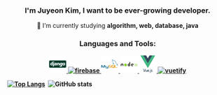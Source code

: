 
<!--
**proceane/proceane** is a ✨ _special_ ✨ repository because its `README.md` (this file) appears on your GitHub profile.

Here are some ideas to get you started:

- 🔭 I’m currently working on ...
- 🌱 I’m currently learning ...
- 👯 I’m looking to collaborate on ...
- 🤔 I’m looking for help with ...
- 💬 Ask me about ...
- 📫 How to reach me: ...
- 😄 Pronouns: ...
- ⚡ Fun fact: ...
-->

<!--### 👋 I want to be ever-growing developer. 👋-->
<h3 align="center">I'm Juyeon Kim, I want to be ever-growing developer.</h3>

<p align="center">🌱 I’m currently studying <strong>algorithm, web, database, java<strong></p>

<h3 align="center">Languages and Tools:</h3>
<p align="center"> <a href="https://www.djangoproject.com/" target="_blank"> <img src="https://raw.githubusercontent.com/devicons/devicon/master/icons/django/django-original.svg" alt="django" width="40" height="40"/> </a> <a href="https://firebase.google.com/" target="_blank"> <img src="https://www.vectorlogo.zone/logos/firebase/firebase-icon.svg" alt="firebase" width="40" height="40"/> </a> <a href="https://www.mysql.com/" target="_blank"> <img src="https://raw.githubusercontent.com/devicons/devicon/master/icons/mysql/mysql-original-wordmark.svg" alt="mysql" width="40" height="40"/> </a> <a href="https://nodejs.org" target="_blank"> <img src="https://raw.githubusercontent.com/devicons/devicon/master/icons/nodejs/nodejs-original-wordmark.svg" alt="nodejs" width="40" height="40"/> </a> <a href="https://vuejs.org/" target="_blank"> <img src="https://raw.githubusercontent.com/devicons/devicon/master/icons/vuejs/vuejs-original-wordmark.svg" alt="vuejs" width="40" height="40"/> </a> <a href="https://vuetifyjs.com/en/" target="_blank"> <img src="https://bestofjs.org/logos/vuetify.svg" alt="vuetify" width="40" height="40"/> </a> </p>

[![Top Langs](https://github-readme-stats.vercel.app/api/top-langs/?username=proceane)](https://github.com/anuraghazra/github-readme-stats)
&nbsp;![GitHub stats](https://github-readme-stats.vercel.app/api?username=proceane&theme=algolia)  
<!--![GitHub Activity Graph](https://activity-graph.herokuapp.com/graph?username=proceane)  -->

<!--#### Stack
| stack | level | explanation |
|-------|-------|-------------|
|<img src="https://img.shields.io/badge/java-007396?style=flat-square&logo=java&logoColor=white"/>&nbsp;| Intermediate | using this language now in company I work for. |
|<img src="https://img.shields.io/badge/javaScript-F7DF1E?style=flat-square&logo=javaScript&logoColor=white"/><br><img src="https://img.shields.io/badge/jquery-0769AD?style=flat-square&logo=jquery&logoColor=white"/>&nbsp;|Beginner ~ Intermediate|using this language now in company I work for.|
|<img src="https://img.shields.io/badge/spring-6DB33F?style=flat-square&logo=spring&logoColor=white"/>&nbsp;|Beginner ~ Intermediate| using this language now in company I work for. |
|<img src="https://img.shields.io/badge/python-3776AB?style=flat-square&logo=python&logoColor=white"/>&nbsp;|Beginner ~ Intermediate| Self-study |
|<img src="https://img.shields.io/badge/django-092E20?style=flat-square&logo=django&logoColor=white"/>&nbsp;|Beginner| can make simple web application |
|<img src="https://img.shields.io/badge/nodejs-339933?style=flat-square&logo=nodejs&logoColor=white"/>&nbsp;|Beginner| |
|<img src="https://img.shields.io/badge/mysql-4479A1?style=flat-square&logo=mysql&logoColor=white"/>&nbsp;|Intermediate| can write SQL pharse using join, sub query, group function, etc.|
|<img src="https://img.shields.io/badge/firebase-FFCA28?style=flat-square&logo=firebase&logoColor=white"/>&nbsp;|Beginner|I have experience registering hierarchical data.|
-->
